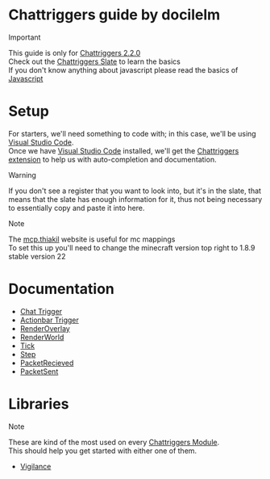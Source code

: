 # Chattriggers guide by docilelm
> [!IMPORTANT]
> This guide is only for [Chattriggers 2.2.0](https://github.com/ChatTriggers/ChatTriggers/releases/tag/2.2.0)<br>
> Check out the [Chattriggers Slate](https://chattriggers.com/slate/) to learn the basics<br>
> If you don't know anything about javascript please read the basics of [Javascript](https://developer.mozilla.org/en-US/docs/Web/JavaScript)

# Setup
For starters, we'll need something to code with; in this case, we'll be using [Visual Studio Code](https://code.visualstudio.com/).<br>
Once we have [Visual Studio Code](https://code.visualstudio.com/) installed, we'll get the [Chattriggers extension](https://marketplace.visualstudio.com/items?itemName=maxssho13.chattriggers) to help us with auto-completion and documentation.

> [!WARNING]
> If you don't see a register that you want to look into, but it's in the slate, that means that the slate has enough information for it, thus not being necessary to essentially copy and paste it into here.

> [!NOTE]
> The [mcp.thiakil](https://mcp.thiakil.com/#/search) website is useful for mc mappings<br>
> To set this up you'll need to change the minecraft version top right to 1.8.9 stable version 22

# Documentation
* [Chat Trigger](/trigger/Chat.md)
* [Actionbar Trigger](/trigger/Actionbar.md)
* [RenderOverlay](/trigger/RenderOverlay.md)
* [RenderWorld](/trigger/RenderWorld.md)
* [Tick](/trigger/Tick.md)
* [Step](/trigger/Step.md)
* [PacketRecieved](/trigger/PacketRecieved.md)
* [PacketSent](/trigger/PacketSent.md)

# Libraries
> [!NOTE]
> These are kind of the most used on every [Chattriggers Module](https://www.chattriggers.com/modules).<br>
> This should help you get started with either one of them.<br>
* [Vigilance](/libraries/Vigilance.md)